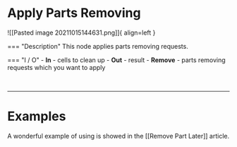 # **Apply Parts Removing**


![[Pasted image 20211015144631.png]]{ align=left }

=== "Description"
	This node applies parts removing requests.  
	
=== "I / O"
	- **In** - cells to clean up
	- **Out** - result
	- **Remove** - parts removing requests which you want to apply

<br />

--------

# Examples
A wonderful example of using is showed in the [[Remove Part Later]] article.